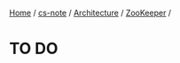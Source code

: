 [Home](https://mengxianbin.github.io) /
[cs-note](https://mengxianbin.github.io/cs-note) /
[Architecture](https://mengxianbin.github.io/cs-note/content/Architecture) /
[ZooKeeper](https://mengxianbin.github.io/cs-note/content/Architecture/ZooKeeper) /

# TO DO
